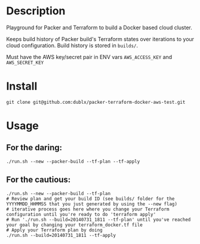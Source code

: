 # Description
Playground for Packer and Terraform to build a Docker based cloud cluster.  

Keeps build history of Packer build's Terraform states over iterations to your cloud configuration. Build history is stored in `builds/`. 

Must have the AWS key/secret pair in ENV vars `AWS_ACCESS_KEY` and `AWS_SECRET_KEY` 


# Install
```shell
git clone git@github.com:dublx/packer-terraform-docker-aws-test.git 
```

# Usage
## For the daring:
```shell
./run.sh --new --packer-build --tf-plan --tf-apply
```
## For the cautious:
```shell
./run.sh --new --packer-build --tf-plan
# Review plan and get your build ID (see builds/ folder for the YYYYMMDD_HHMMSS that you just generated by using the --new flag)
# iterative process goes here where you change your Terraform configuration until you're ready to do 'terraform apply'
# Run './run.sh --build=20140731_1811 --tf-plan' until you've reached your goal by changing your terraform_docker.tf file
# Apply your Terraform plan by doing 
./run.sh --build=20140731_1811 --tf-apply
```

